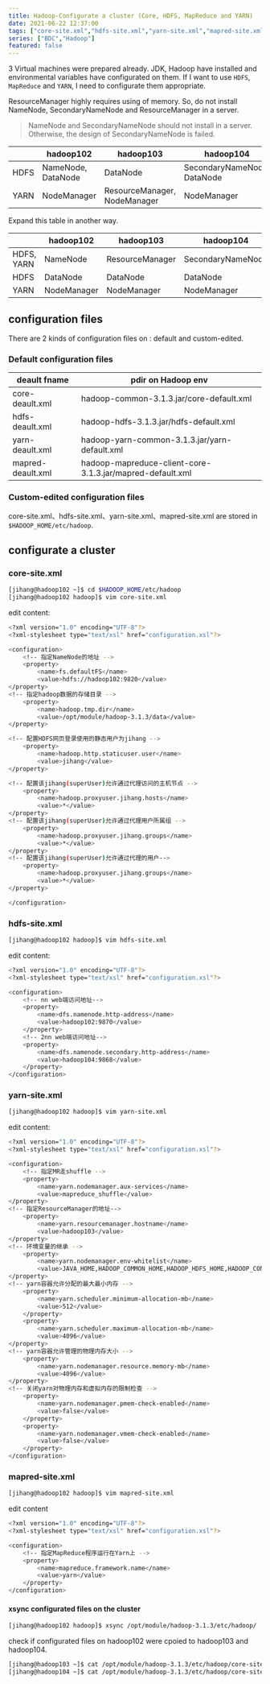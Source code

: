```yaml
---
title: Hadoop-Configurate a cluster (Core, HDFS, MapReduce and YARN)
date: 2021-06-22 12:37:00
tags: ["core-site.xml","hdfs-site.xml","yarn-site.xml","mapred-site.xml"]
series: ["BDC","Hadoop"]
featured: false
---
```


3 Virtual machines were prepared already. JDK, Hadoop have installed and environmental variables have configurated on them. If I want to use `HDFS`, `MapReduce` and `YARN`, I need to configurate them appropriate.

<!--more-->

ResourceManager highly requires using of memory. So, do not install NameNode, SecondaryNameNode and ResourceManager in a server.

>NameNode and SecondaryNameNode should not install in a server. Otherwise, the design of SecondaryNameNode is failed.

||hadoop102|hadoop103|hadoop104|
|---|---|---|---|
|HDFS|NameNode, DataNode|DataNode|SecondaryNameNode, DataNode|
|YARN|NodeManager|ResourceManager, NodeManager|NodeManager|

Expand this table in another way.

||hadoop102|hadoop103|hadoop104|
|---|---|---|---|
|HDFS, YARN|NameNode|ResourceManager|SecondaryNameNode|
|HDFS|DataNode|DataNode|DataNode|
|YARN|NodeManager|NodeManager|NodeManager|

## configuration files
There are 2 kinds of configuration files on : default and custom-edited.

### Default configuration files
|deault fname|pdir on Hadoop env|
|---|---|
|core-deault.xml|hadoop-common-3.1.3.jar/core-default.xml|
|hdfs-deault.xml|hadoop-hdfs-3.1.3.jar/hdfs-default.xml|
|yarn-deault.xml|hadoop-yarn-common-3.1.3.jar/yarn-default.xml|
|mapred-deault.xml|hadoop-mapreduce-client-core-3.1.3.jar/mapred-default.xml|

### Custom-edited configuration files
core-site.xml、hdfs-site.xml、yarn-site.xml、mapred-site.xml are stored in `$HADOOP_HOME/etc/hadoop`.

## configurate a cluster

### core-site.xml
```sh
[jihang@hadoop102 ~]$ cd $HADOOP_HOME/etc/hadoop
[jihang@hadoop102 hadoop]$ vim core-site.xml
```
edit content:
```sh
<?xml version="1.0" encoding="UTF-8"?>
<?xml-stylesheet type="text/xsl" href="configuration.xsl"?>

<configuration>
	<!-- 指定NameNode的地址 -->
    <property>
        <name>fs.defaultFS</name>
        <value>hdfs://hadoop102:9820</value>
</property>
<!-- 指定hadoop数据的存储目录 -->
    <property>
        <name>hadoop.tmp.dir</name>
        <value>/opt/module/hadoop-3.1.3/data</value>
</property>

<!-- 配置HDFS网页登录使用的静态用户为jihang -->
    <property>
        <name>hadoop.http.staticuser.user</name>
        <value>jihang</value>
</property>

<!-- 配置该jihang(superUser)允许通过代理访问的主机节点 -->
    <property>
        <name>hadoop.proxyuser.jihang.hosts</name>
        <value>*</value>
</property>
<!-- 配置该jihang(superUser)允许通过代理用户所属组 -->
    <property>
        <name>hadoop.proxyuser.jihang.groups</name>
        <value>*</value>
</property>
<!-- 配置该jihang(superUser)允许通过代理的用户-->
    <property>
        <name>hadoop.proxyuser.jihang.groups</name>
        <value>*</value>
</property>

</configuration>
```

### hdfs-site.xml
```sh
[jihang@hadoop102 hadoop]$ vim hdfs-site.xml
```

edit content:
```sh
<?xml version="1.0" encoding="UTF-8"?>
<?xml-stylesheet type="text/xsl" href="configuration.xsl"?>

<configuration>
	<!-- nn web端访问地址-->
	<property>
        <name>dfs.namenode.http-address</name>
        <value>hadoop102:9870</value>
    </property>
	<!-- 2nn web端访问地址-->
    <property>
        <name>dfs.namenode.secondary.http-address</name>
        <value>hadoop104:9868</value>
    </property>
</configuration>
```

### yarn-site.xml
```sh
[jihang@hadoop102 hadoop]$ vim yarn-site.xml
```

edit content:
```sh
<?xml version="1.0" encoding="UTF-8"?>
<?xml-stylesheet type="text/xsl" href="configuration.xsl"?>

<configuration>
	<!-- 指定MR走shuffle -->
    <property>
        <name>yarn.nodemanager.aux-services</name>
        <value>mapreduce_shuffle</value>
</property>
<!-- 指定ResourceManager的地址-->
    <property>
        <name>yarn.resourcemanager.hostname</name>
        <value>hadoop103</value>
</property>
<!-- 环境变量的继承 -->
    <property>
        <name>yarn.nodemanager.env-whitelist</name>
        <value>JAVA_HOME,HADOOP_COMMON_HOME,HADOOP_HDFS_HOME,HADOOP_CONF_DIR,CLASSPATH_PREPEND_DISTCACHE,HADOOP_YARN_HOME,HADOOP_MAPRED_HOME</value>
</property>
<!-- yarn容器允许分配的最大最小内存 -->
    <property>
        <name>yarn.scheduler.minimum-allocation-mb</name>
        <value>512</value>
    </property>
    <property>
        <name>yarn.scheduler.maximum-allocation-mb</name>
        <value>4096</value>
</property>
<!-- yarn容器允许管理的物理内存大小 -->
    <property>
        <name>yarn.nodemanager.resource.memory-mb</name>
        <value>4096</value>
</property>
<!-- 关闭yarn对物理内存和虚拟内存的限制检查 -->
    <property>
        <name>yarn.nodemanager.pmem-check-enabled</name>
        <value>false</value>
    </property>
    <property>
        <name>yarn.nodemanager.vmem-check-enabled</name>
        <value>false</value>
    </property>
</configuration>
```

### mapred-site.xml
```sh
[jihang@hadoop102 hadoop]$ vim mapred-site.xml
```

edit content
```sh
<?xml version="1.0" encoding="UTF-8"?>
<?xml-stylesheet type="text/xsl" href="configuration.xsl"?>

<configuration>
	<!-- 指定MapReduce程序运行在Yarn上 -->
    <property>
        <name>mapreduce.framework.name</name>
        <value>yarn</value>
    </property>
</configuration>
```

#### xsync configurated files on the cluster
```sh
[jihang@hadoop102 hadoop]$ xsync /opt/module/hadoop-3.1.3/etc/hadoop/
```
check if configurated files on hadoop102 were cpoied to hadoop103 and hadoop104.

```sh
[jihang@hadoop103 ~]$ cat /opt/module/hadoop-3.1.3/etc/hadoop/core-site.xml
[jihang@hadoop104 ~]$ cat /opt/module/hadoop-3.1.3/etc/hadoop/core-site.xml
```